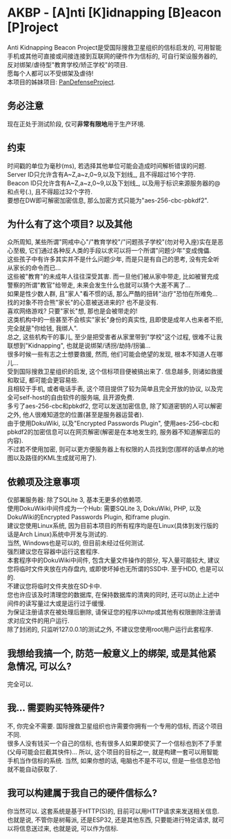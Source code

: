 <!--
 * @Author: FunctionSir
 * @Date: 2023-07-14 23:10:45
 * @LastEditTime: 2024-10-07 18:49:13
 * @LastEditors: FunctionSir
 * @Description: [A]nti [K]idnapping [B]eacon [P]roject
 * @FilePath: /AKBP/README.md
-->

# AKBP - [A]nti [K]idnapping [B]eacon [P]roject

Anti Kidnapping Beacon Project是受国际搜救卫星组织的信标启发的, 可用智能手机或其他可直接或间接连接到互联网的硬件作为信标的, 可自行架设服务器的, 反对绑架/虐待型"教育学校/矫正学校"的项目.  
愿每个人都可以不受绑架及虐待!  
本项目的姊妹项目: [PanDefenseProject](https://github.com/FunctionSir/PanDefenseProject).  

## 务必注意

现在正处于测试阶段, 仅可**非常有限地**用于生产环境.  

## 约束

时间戳的单位为毫秒(ms), 若选择其他单位可能会造成时间解析错误的问题.  
Server ID只允许含有A\~Z,a\~z,0\~9,以及下划线\_, 且不得超过16个字符.  
Beacon ID只允许含有A\~Z,a\~z,0\~9,以及下划线\_, 以及用于标识来源服务器的@和点号(.), 且不得超过32个字符.  
要想在DW即可解密加密信息, 那么加密方式只能为"aes-256-cbc-pbkdf2".  

## 为什么有了这个项目? 以及其他

众所周知, 某些所谓"网戒中心"/"教育学校"/"问题孩子学校"(勿对号入座)实在是恶心至极, 它们通过各种反人类的手段以求可以将一个所谓"问题少年"变成傀儡.  
这些孩子中有许多其实并不是什么问题少年, 而是只是有自己的思考, 没有完全听从家长的命令而已...  
这些被"教育"的未成年人往往深受其害. 而一旦他们被从家中带走, 比如被冒充成警察的所谓"教官"给带走, 未来会发生什么也就可以猜个大差不离了...  
如果是性少数人群, 且"家人"看不惯的话, 那么严酷的扭转"治疗"恐怕在所难免...  
找的对象不符合熊"家长"的心意被送进来的? 也不是没有.  
喜欢网络游戏? 只要"家长"想, 那也是会被带走的!  
这类机构中的一些甚至不会核实"家长"身份的真实性, 且即使是成年人也来者不拒, 完全就是"你给钱, 我绑人".  
总之, 这些机构干的事儿, 至少是把受害者从家里带到"学校"这个过程, 很难不让我联想到"Kidnapping", 也就是说绑架/诱拐/劫持/拐骗...  
很多时候一些有志之士想要救援, 然而, 他们可能会绝望的发现, 根本不知道人在哪儿...  
受到国际搜救卫星组织的启发, 这个信标项目便被搞出来了. 信息越多, 则诸如救援和取证, 都可能会更容易些.  
且相较于手机, 或者电话手表, 这个项目提供了较为简单且完全开放的协议, 以及完全可self-host的自由软件的服务端, 且开源免费.  
多亏了aes-256-cbc和pbkdf2, 您可以发送加密信息, 除了知道密钥的人可以解密之外, 他人很难知道您的位置(甚至是服务器运营者).  
由于使用DokuWiki, 以及"Encrypted Passwords Plugin", 使用aes-256-cbc和pbkdf2的加密信息可以在网页解密(解密是在本地发生的, 服务器不知道解密后的内容).  
不过若不使用加密, 则可以更方便服务器上有权限的人员找到您(那样的话单点的地图以及路径的KML生成就可用了).  

## 依赖项及注意事项

仅部署服务器: 除了SQLite 3, 基本无更多的依赖项.  
使用DokuWiki中间件成为一个Hub: 需要SQLite 3, DokuWiki, PHP, 以及DokuWiki的Encrypted Passwords Plugin, 和iframe plugin.  
建议您使用Linux系统, 因为目前本项目的所有程序均是在Linux(具体到发行版的话是Arch Linux)系统中开发与测试的.  
当然, Windows也是可以的, 但目前未经过任何测试.  
强烈建议您在容器中运行这套程序.  
本套程序中的DokuWiki中间件, 包含大量文件操作的部分, 写入量可能较大, 建议您将临时文件夹放在内存盘内, 或即使坏掉也无所谓的SSD中. 至于HDD, 也是可以的.  
不建议您将临时文件夹放在SD卡中.  
您也许应该及时清理您的数据库, 在保持数据库的清爽的同时, 还可以防止上述中间件的读写量过大或是运行过于缓慢.  
为保证注册请求在被处理后删除, 请保证您的程序以http或其他有权限删除注册请求对应文件的用户运行.  
除了封闭的, 只监听127.0.0.1的测试之外, 不建议您使用root用户运行此套程序.  

## 我想给我搞一个, 防范一般意义上的绑架, 或是其他紧急情况, 可以么?

完全可以.  

## 我... 需要购买特殊硬件?

不, 你完全不需要. 国际搜救卫星组织也许需要你拥有一个专用的信标, 而这个项目不同.  
很多人没有钱买一个自己的信标, 也有很多人如果即使买了一个信标也到不了手里(父母可能会拦截其快件)...
所以, 这个项目的目标之一, 就是构建一套可以用智能手机当作信标的系统. 当然, 如果你想的话, 电脑也不是不可以, 但是一些信息恐怕就不能自动获取了.  

## 我可以构建属于我自己的硬件信标么?

你当然可以. 这套系统是基于HTTP(S)的, 目前可以用HTTP请求来发送相关信息. 也就是说, 不管你是树莓派, 还是ESP32, 还是其他东西, 只要能进行特定请求, 就可以将信息送过来, 也就是说, 可以作为信标.  
